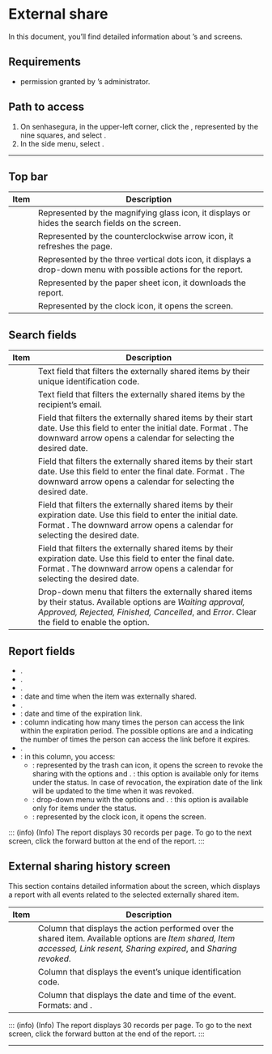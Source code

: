 # External share 

In this document, you’ll find detailed information about ’s  and  screens.

## Requirements

*  permission granted by ’s administrator.

## Path to access

1. On senhasegura, in the upper-left corner, click the , represented by the nine squares, and select .
2. In the side menu, select .

***

## Top bar

| Item| Description|
|------|-------|
| | Represented by the magnifying glass icon, it displays or hides the search fields on the screen.|
| | Represented by the counterclockwise arrow icon, it refreshes the page.|
| | Represented by the three vertical dots icon, it displays a drop-down menu with possible actions for the report.|
|          | Represented by the paper sheet icon, it downloads the report.|
|     | Represented by the clock icon, it opens the  screen.|

## Search fields

| Item| Description|
|------|------|
| | Text field that filters the externally shared items by their unique identification code.|
| | Text field that filters the externally shared items by the recipient’s email.|
| | Field that filters the externally shared items by their start date. Use this field to enter the initial date. Format . The downward arrow opens a calendar for selecting the desired date. |
| | Field that filters the externally shared items by their start date. Use this field to enter the final date. Format . The downward arrow opens a calendar for selecting the desired date. |
| | Field that filters the externally shared items by their expiration date. Use this field to enter the initial date. Format . The downward arrow opens a calendar for selecting the desired date. |
| | Field that filters the externally shared items by their expiration date. Use this field to enter the final date. Format . The downward arrow opens a calendar for selecting the desired date. |
| | Drop-down menu that filters the externally shared items by their status. Available options are *Waiting approval, Approved, Rejected, Finished, Cancelled*, and *Error*. Clear the field to enable the  option. |

## Report fields

- .
- .
- .
- : date and time when the item was externally shared.
- .
- : date and time of the expiration link.
- : column indicating how many times the person can access the link within the expiration period. The possible options are  and a  indicating the number of times the person can access the link before it expires.
- .
- : in this column, you access:
  - : represented by the trash can icon, it opens the  screen to revoke the sharing with the options  and . 
: this option is available only for items under the  status. In case of revocation, the expiration date of the link will be updated to the time when it was revoked.
  - : drop-down menu with the options  and . 
: this option is available only for items under the  status.
  - : represented by the clock icon, it opens the  screen.

::: (info) (Info)
The report displays 30 records per page. To go to the next screen, click the forward button at the end of the report.
:::

## External sharing history screen

This section contains detailed information about  the  screen, which displays a report with all events related to the selected externally shared item.

| Item| Description|
|---------|-------|
|   | Column that displays the action performed over the shared item. Available options are *Item shared, Item accessed, Link resent, Sharing expired*, and *Sharing revoked*. |
|      | Column that displays the event’s unique identification code.                                                          |
|    | Column that displays the date and time of the event. Formats:  and .                        |

::: (info) (Info)
The report displays 30 records per page. To go to the next screen, click the forward button at the end of the report.
:::

---
